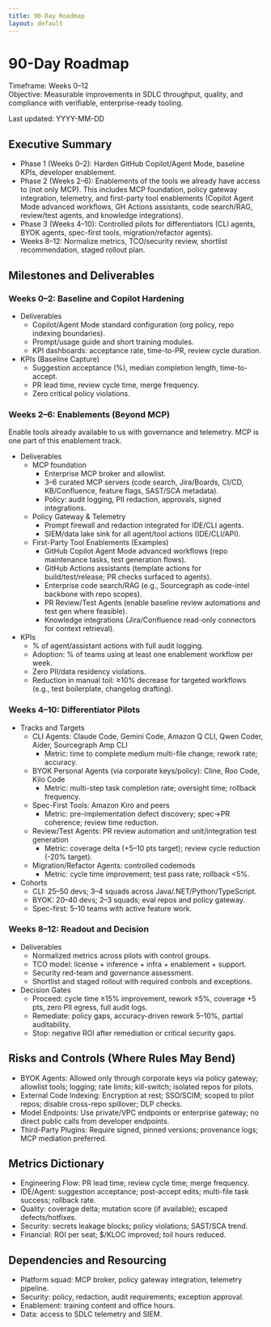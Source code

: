 ```yaml
---
title: 90-Day Roadmap
layout: default
---
```


# 90-Day Roadmap

Timeframe: Weeks 0–12  
Objective: Measurable improvements in SDLC throughput, quality, and compliance with verifiable, enterprise-ready tooling.

Last updated: YYYY-MM-DD

## Executive Summary

- Phase 1 (Weeks 0–2): Harden GitHub Copilot/Agent Mode, baseline KPIs, developer enablement.
- Phase 2 (Weeks 2–6): Enablements of the tools we already have access to (not only MCP). This includes MCP foundation, policy gateway integration, telemetry, and first-party tool enablements (Copilot Agent Mode advanced workflows, GH Actions assistants, code search/RAG, review/test agents, and knowledge integrations).
- Phase 3 (Weeks 4–10): Controlled pilots for differentiators (CLI agents, BYOK agents, spec-first tools, migration/refactor agents).
- Weeks 8–12: Normalize metrics, TCO/security review, shortlist recommendation, staged rollout plan.

## Milestones and Deliverables

### Weeks 0–2: Baseline and Copilot Hardening
- Deliverables
  - Copilot/Agent Mode standard configuration (org policy, repo indexing boundaries).
  - Prompt/usage guide and short training modules.
  - KPI dashboards: acceptance rate, time-to-PR, review cycle duration.
- KPIs (Baseline Capture)
  - Suggestion acceptance (%), median completion length, time-to-accept.
  - PR lead time, review cycle time, merge frequency.
  - Zero critical policy violations.

### Weeks 2–6: Enablements (Beyond MCP)
Enable tools already available to us with governance and telemetry. MCP is one part of this enablement track.

- Deliverables
  - MCP foundation
    - Enterprise MCP broker and allowlist.
    - 3–6 curated MCP servers (code search, Jira/Boards, CI/CD, KB/Confluence, feature flags, SAST/SCA metadata).
    - Policy: audit logging, PII redaction, approvals, signed integrations.
  - Policy Gateway & Telemetry
    - Prompt firewall and redaction integrated for IDE/CLI agents.
    - SIEM/data lake sink for all agent/tool actions (IDE/CLI/API).
  - First-Party Tool Enablements (Examples)
    - GitHub Copilot Agent Mode advanced workflows (repo maintenance tasks, test generation flows).
    - GitHub Actions assistants (template actions for build/test/release; PR checks surfaced to agents).
    - Enterprise code search/RAG (e.g., Sourcegraph as code-intel backbone with repo scopes).
    - PR Review/Test Agents (enable baseline review automations and test gen where feasible).
    - Knowledge integrations (Jira/Confluence read-only connectors for context retrieval).
- KPIs
  - % of agent/assistant actions with full audit logging.
  - Adoption: % of teams using at least one enablement workflow per week.
  - Zero PII/data residency violations.
  - Reduction in manual toil: ≥10% decrease for targeted workflows (e.g., test boilerplate, changelog drafting).

### Weeks 4–10: Differentiator Pilots
- Tracks and Targets
  - CLI Agents: Claude Code, Gemini Code, Amazon Q CLI, Qwen Coder, Aider, Sourcegraph Amp CLI  
    - Metric: time to complete medium multi-file change; rework rate; accuracy.
  - BYOK Personal Agents (via corporate keys/policy): Cline, Roo Code, Kilo Code  
    - Metric: multi-step task completion rate; oversight time; rollback frequency.
  - Spec-First Tools: Amazon Kiro and peers  
    - Metric: pre-implementation defect discovery; spec→PR coherence; review time reduction.
  - Review/Test Agents: PR review automation and unit/integration test generation  
    - Metric: coverage delta (+5–10 pts target); review cycle reduction (-20% target).
  - Migration/Refactor Agents: controlled codemods  
    - Metric: cycle time improvement; test pass rate; rollback <5%.
- Cohorts
  - CLI: 25–50 devs; 3–4 squads across Java/.NET/Python/TypeScript.
  - BYOK: 20–40 devs; 2–3 squads; eval repos and policy gateway.
  - Spec-first: 5–10 teams with active feature work.

### Weeks 8–12: Readout and Decision
- Deliverables
  - Normalized metrics across pilots with control groups.
  - TCO model: license + inference + infra + enablement + support.
  - Security red-team and governance assessment.
  - Shortlist and staged rollout with required controls and exceptions.
- Decision Gates
  - Proceed: cycle time ≥15% improvement, rework ≤5%, coverage +5 pts, zero PII egress, full audit logs.
  - Remediate: policy gaps, accuracy-driven rework 5–10%, partial auditability.
  - Stop: negative ROI after remediation or critical security gaps.

## Risks and Controls (Where Rules May Bend)
- BYOK Agents: Allowed only through corporate keys via policy gateway; allowlist tools; logging; rate limits; kill-switch; isolated repos for pilots.
- External Code Indexing: Encryption at rest; SSO/SCIM; scoped to pilot repos; disable cross-repo spillover; DLP checks.
- Model Endpoints: Use private/VPC endpoints or enterprise gateway; no direct public calls from developer endpoints.
- Third-Party Plugins: Require signed, pinned versions; provenance logs; MCP mediation preferred.

## Metrics Dictionary
- Engineering Flow: PR lead time; review cycle time; merge frequency.
- IDE/Agent: suggestion acceptance; post-accept edits; multi-file task success; rollback rate.
- Quality: coverage delta; mutation score (if available); escaped defects/hotfixes.
- Security: secrets leakage blocks; policy violations; SAST/SCA trend.
- Financial: ROI per seat; $/KLOC improved; toil hours reduced.

## Dependencies and Resourcing
- Platform squad: MCP broker, policy gateway integration, telemetry pipeline.
- Security: policy, redaction, audit requirements; exception approval.
- Enablement: training content and office hours.
- Data: access to SDLC telemetry and SIEM.
